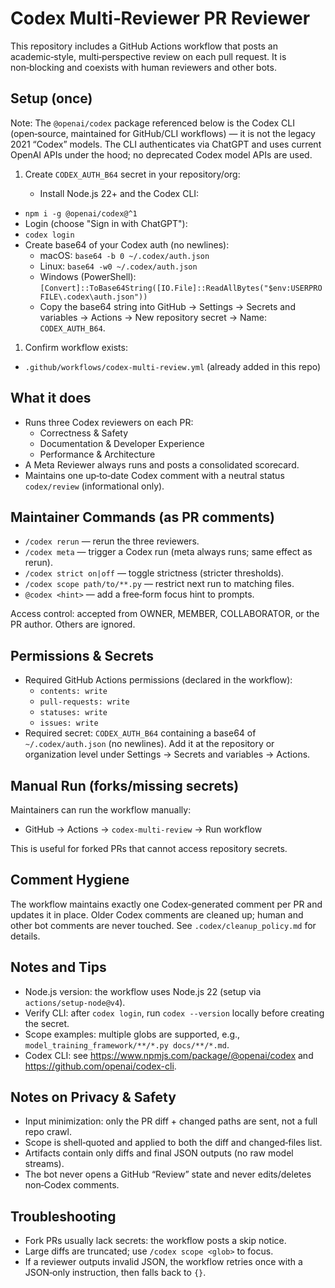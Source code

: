 # Codex Multi‑Reviewer PR Reviewer

This repository includes a GitHub Actions workflow that posts an academic‑style, multi‑perspective review on each pull request. It is non‑blocking and coexists with human reviewers and other bots.

## Setup (once)

Note: The `@openai/codex` package referenced below is the Codex CLI (open‑source, maintained for GitHub/CLI workflows) — it is not the legacy 2021 “Codex” models. The CLI authenticates via ChatGPT and uses current OpenAI APIs under the hood; no deprecated Codex model APIs are used.

1. Create `CODEX_AUTH_B64` secret in your repository/org:

   - Install Node.js 22+ and the Codex CLI:

- `npm i -g @openai/codex@^1`
- Login (choose "Sign in with ChatGPT"):
- `codex login`
- Create base64 of your Codex auth (no newlines):
  - macOS: `base64 -b 0 ~/.codex/auth.json`
  - Linux: `base64 -w0 ~/.codex/auth.json`
  - Windows (PowerShell): `[Convert]::ToBase64String([IO.File]::ReadAllBytes("$env:USERPROFILE\.codex\auth.json"))`
  - Copy the base64 string into GitHub → Settings → Secrets and variables → Actions → New repository secret → Name: `CODEX_AUTH_B64`.

1. Confirm workflow exists:

- `.github/workflows/codex-multi-review.yml` (already added in this repo)

## What it does

- Runs three Codex reviewers on each PR:
  - Correctness & Safety
  - Documentation & Developer Experience
  - Performance & Architecture
- A Meta Reviewer always runs and posts a consolidated scorecard.
- Maintains one up‑to‑date Codex comment with a neutral status `codex/review` (informational only).

## Maintainer Commands (as PR comments)

- `/codex rerun` — rerun the three reviewers.
- `/codex meta` — trigger a Codex run (meta always runs; same effect as rerun).
- `/codex strict on|off` — toggle strictness (stricter thresholds).
- `/codex scope path/to/**.py` — restrict next run to matching files.
- `@codex <hint>` — add a free‑form focus hint to prompts.

Access control: accepted from OWNER, MEMBER, COLLABORATOR, or the PR author. Others are ignored.

## Permissions & Secrets

- Required GitHub Actions permissions (declared in the workflow):
  - `contents: write`
  - `pull-requests: write`
  - `statuses: write`
  - `issues: write`
- Required secret: `CODEX_AUTH_B64` containing a base64 of `~/.codex/auth.json` (no newlines). Add it at the repository or organization level under Settings → Secrets and variables → Actions. <!-- pragma: allowlist secret -->

## Manual Run (forks/missing secrets)

Maintainers can run the workflow manually:

- GitHub → Actions → `codex-multi-review` → Run workflow

This is useful for forked PRs that cannot access repository secrets.

## Comment Hygiene

The workflow maintains exactly one Codex‑generated comment per PR and updates it in place. Older Codex comments are cleaned up; human and other bot comments are never touched. See `.codex/cleanup_policy.md` for details.

## Notes and Tips

- Node.js version: the workflow uses Node.js 22 (setup via `actions/setup-node@v4`).
- Verify CLI: after `codex login`, run `codex --version` locally before creating the secret.
- Scope examples: multiple globs are supported, e.g., `model_training_framework/**/*.py docs/**/*.md`.
- Codex CLI: see <https://www.npmjs.com/package/@openai/codex> and <https://github.com/openai/codex-cli>.

## Notes on Privacy & Safety

- Input minimization: only the PR diff + changed paths are sent, not a full repo crawl.
- Scope is shell‑quoted and applied to both the diff and changed‑files list.
- Artifacts contain only diffs and final JSON outputs (no raw model streams).
- The bot never opens a GitHub “Review” state and never edits/deletes non‑Codex comments.

## Troubleshooting

- Fork PRs usually lack secrets: the workflow posts a skip notice.
- Large diffs are truncated; use `/codex scope <glob>` to focus.
- If a reviewer outputs invalid JSON, the workflow retries once with a JSON‑only instruction, then falls back to `{}`.
